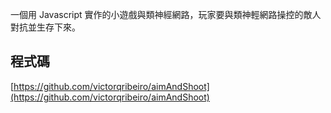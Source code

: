 一個用 Javascript 實作的小遊戲與類神經網路，玩家要與類神輕網路操控的敵人對抗並生存下來。

## 程式碼

[https://github.com/victorqribeiro/aimAndShoot](https://github.com/victorqribeiro/aimAndShoot)